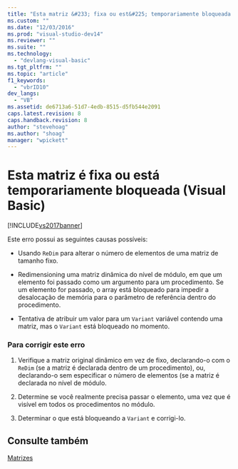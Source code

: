 ```yaml
---
title: "Esta matriz &#233; fixa ou est&#225; temporariamente bloqueada (Visual Basic) | Microsoft Docs"
ms.custom: ""
ms.date: "12/03/2016"
ms.prod: "visual-studio-dev14"
ms.reviewer: ""
ms.suite: ""
ms.technology: 
  - "devlang-visual-basic"
ms.tgt_pltfrm: ""
ms.topic: "article"
f1_keywords: 
  - "vbrID10"
dev_langs: 
  - "VB"
ms.assetid: de6713a6-51d7-4edb-8515-d5fb544e2091
caps.latest.revision: 8
caps.handback.revision: 8
author: "stevehoag"
ms.author: "shoag"
manager: "wpickett"
---
```

# Esta matriz &#233; fixa ou est&#225; temporariamente bloqueada (Visual Basic)
[!INCLUDE[vs2017banner](../../../csharp/includes/vs2017banner.md)]

Este erro possui as seguintes causas possíveis:  
  
-   Usando `ReDim` para alterar o número de elementos de uma matriz de tamanho fixo.  
  
-   Redimensioning uma matriz dinâmica do nível de módulo, em que um elemento foi passado como um argumento para um procedimento.  Se um elemento for passado, o array está bloqueado para impedir a desalocação de memória para o parâmetro de referência dentro do procedimento.  
  
-   Tentativa de atribuir um valor para um `Variant` variável contendo uma matriz, mas o `Variant` está bloqueado no momento.  
  
### Para corrigir este erro  
  
1.  Verifique a matriz original dinâmico em vez de fixo, declarando\-o com o `ReDim` \(se a matriz é declarada dentro de um procedimento\), ou, declarando\-o sem especificar o número de elementos \(se a matriz é declarada no nível de módulo.  
  
2.  Determine se você realmente precisa passar o elemento, uma vez que é visível em todos os procedimentos no módulo.  
  
3.  Determinar o que está bloqueando a `Variant` e corrigi\-lo.  
  
## Consulte também  
 [Matrizes](../../../visual-basic/programming-guide/language-features/arrays/index.md)